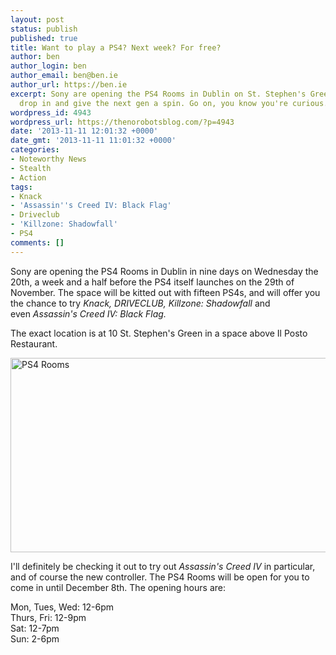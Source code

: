 ```yaml
---
layout: post
status: publish
published: true
title: Want to play a PS4? Next week? For free?
author: ben
author_login: ben
author_email: ben@ben.ie
author_url: https://ben.ie
excerpt: Sony are opening the PS4 Rooms in Dublin on St. Stephen's Green so you can
  drop in and give the next gen a spin. Go on, you know you're curious.
wordpress_id: 4943
wordpress_url: https://thenorobotsblog.com/?p=4943
date: '2013-11-11 12:01:32 +0000'
date_gmt: '2013-11-11 11:01:32 +0000'
categories:
- Noteworthy News
- Stealth
- Action
tags:
- Knack
- 'Assassin''s Creed IV: Black Flag'
- Driveclub
- 'Killzone: Shadowfall'
- PS4
comments: []
---
```

<p>Sony are opening the PS4 Rooms in Dublin in nine days on Wednesday the 20th, a week and a half before the PS4 itself launches on the 29th of November. The space will be kitted out with fifteen PS4s, and will offer you the chance to try <em>Knack, DRIVECLUB, Killzone: Shadowfall </em>and even <em>Assassin's Creed IV: Black Flag</em><em>.</em></p>
<p>The exact location is at 10 St. Stephen's Green in a space above Il Posto Restaurant.</p>
<p><img class="alignnone size-full wp-image-4944" alt="PS4 Rooms" src="assets/uploads/norobots/uploads/2013/11/Screen-Shot-2013-11-11-at-10.36.24.png" width="580" height="311" /></p>
<p>I'll definitely be checking it out to try out <em>Assassin's Creed IV </em>in particular, and of course the new controller. The PS4 Rooms will be open for you to come in until December 8th. The opening hours are:</p>
<p>Mon, Tues, Wed: 12-6pm<br />
Thurs, Fri: 12-9pm<br />
Sat: 12-7pm<br />
Sun: 2-6pm</p>
